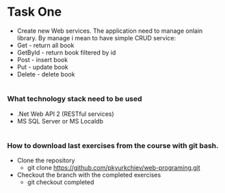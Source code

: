 # Task One

* Create new Web services. The application need to manage onlain library. By manage i mean to have simple CRUD service:
* Get - return all book
* GetById - return book filtered by id
* Post - insert book
* Put - update book
* Delete - delete book



#
### What technology stack need to be used
* .Net Web API 2 (RESTful services)
* MS SQL Server or MS Localdb



#
### How to download last exercises from the course with git bash.

* Clone the repository
  * git clone https://github.com/pkyurkchiev/web-programing.git
* Checkout the branch with the completed exercises
  * git checkout completed